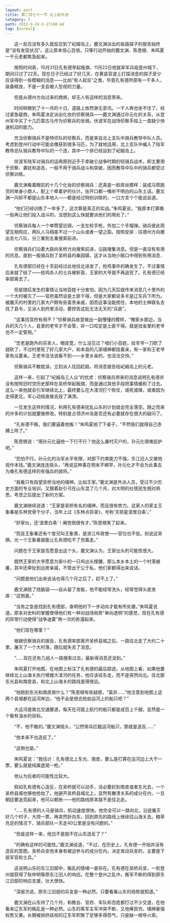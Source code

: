```yaml
---
layout: post
title: 第二百七十一节 北上和东进
category: 5
path: 2012-9-24-5-27100.md
tag: [normal]
---
```


　　这一反应没有多久就反应到了屺姆岛上，鹿文渊派出的各路探子的报告始终是“没有发现状况”。这让原本信心百倍，只等行动开始的鹿文渊、陈思根、朱鸣夏一干元老都焦急起来。

　　按照时间表，10月31日孔有德举起叛旗，11月22日他就率军兵临登州城下，期间只过了22天。现在日子已经过了好几天，在黄县官道上打探消息的探子至少应该得到一些模糊的消息——比如“有人起反”之类，毕竟孔有德所部有一千多人，装备精良，不是一支会被人忽视的力量。

　　但是从德州方向过来的商旅，却无人有这样的消息带来。

　　时间转眼到了十一月的十日，道路上依然渺无音讯。一干人再也坐不住了。经过紧急磋商，朱鸣夏决定派出化妆的侦察骑兵——鹿文渊通过孙元化的关系，从登州军中买了十几匹蒙古马作为侦察兵的坐骑。伏波军在战场侦察手段上一直缺少快速机动的能力。

　　充当侦察骑兵不是特侦队的侦察兵，而是来自北上支队中骑兵教导中队人员。考虑到登州行动中可能会缴获到很多马匹，为了就地运用，北上支队中编入了陆军教导总队骑兵教导中队的一个连，其中一个排已经运到了屺姆岛上。

　　伏波军陆军对骑兵的运用原则近乎于拿破仑战争时期的轻骑兵战术，即主要用于侦察、袭扰和追击，一般不用于骑兵战斗和突破，因而教导中队中的骑兵都受过侦察训练。

　　鹿文渊看着眼前的十几个化妆的侦察骑兵：还真是一脸屌丝模样：装成马帮跑货的单身小商人，配上个牵着驴的伙计。张开口都一嘴听不明白的山东土话。鹿文渊一问却不都是山东本地人——都是经过特别训练的，一口方言个个能说会道。

　　“他们已经训练了一年多了，这次算是真正的实战。”朱鸣夏说，“我原本打算晚一些再让他们投入战斗的，没想到这么快就要派他们的用处了。”

　　侦察骑兵每人一个单筒望远镜，一支左轮手枪，外加二个手榴弹。骑兵彼此观望互相照应，两队人马相差不过一个山头或者一望之距。按照安排：往德州方向撒出去七八队，分三重到五重搜索前进。

　　侦察骑兵们沿着大路向吴桥方向搜索前进，沿路搜集消息。但是一直没有有用的讯息。直到一股骑兵到了吴桥县的桑园镇，这才从当地小贩口中得到有用消息．

　　孔有德部已经在十天前经过此地往北进发了，抢鸡事件的确发生了，不过事情后来就了结了——抢鸡杀人的士兵被斩首，王家的大爷就不再追究了。孔有德已经率部离去了。

　　但是随后发生的事情让当地百姓十分害怕，因为几天后就传来消息几十里外的一个大村被灭了——官府虽然说是土匪干得，但是大家都说多半是辽东兵下所为。被屠灭的村里的几家大户颇有些富贵亲戚，因而这事没能捂住，本地的士绅联名去找了县令，又派人到府里活动，要控告这批无法无天的“兵匪”。

　　“这事找官府有用不？”侦察骑兵故意做出一副懵懂的模样，“俺家乡那边，当兵的灭几个人，县里的老爷才不会管，非一口咬定是土匪干得。就是找省里的老爷也不一定管用。”

　　“您老是跑外的买卖人，眼皮宽，什么没见过？咱们小百姓，给军爷一刀砍了就砍了，不过村里死了好几家大户，和本县的几家缙绅都挂着亲，有一家和王老爷家有瓜蔓亲。王老爷没法说看不到——乡里乡亲的，也没法交待。”

　　侦察骑兵不敢耽误，立刻派人往回赶路，将消息报告给屺姆岛上的元老。

　　这样一来，引起了“屺姆岛三人众”的忧虑：侦察骑兵带来的消息说明孔有德并没有按照旧时空历史那样在吴桥举起叛旗，而是通过其他手段把事情缓和了过去。这么一来他就会引军继续北上，最终要么在大凌河打个败仗，或死或降，或者因为走得更北，军心动摇直接去投了满清。

　　一旦发生这样的情况，利用孔有德来扰乱山东的计划就会完全落空。随之而来的许多的计划就要做修改。特别是占领济州岛是否还有必要就存在很大的疑问了。

　　“孔有德不叛，我们要逼着他叛！”朱鸣夏拍了下桌子，“不然我们就得自己赤膊上阵了。”

　　陈思根说：“用孙元化逼他一下行不行？他这么屠村灭户的，孙元化很难庇护吧。”

　　“恐怕不行。孙元化的治军水平有限，对部下约束能力不强，东江旧人又被他视作本钱。”鹿文渊连连摇头，“再说这种事在明末不稀罕，孙元化才不会为此事去为难孔有德这样的有强兵的骁将。”

　　“我看只有指望吴桥当地的缙绅。比如王家。”鹿文渊是外派人员，受过不少历史方面的专业培训，又跟着赵引弓在山东混了几个月，对大明的社情民生相对熟悉，考虑之后提出了新的方案。

　　鹿文渊继续说道：“王家是吴桥有名的缙绅，而且很有势力。这家人的家主王象春是东林党骨干分子，当年上过《东林点将录》，号称‘天损星浪里白条’。”

　　“好家伙，还‘浪里白条’！阉党倒很有才。”陈思根笑了起来。

　　“而且王象春还有个堂兄叫王象晋，是浙江布政使——官位也不低。别说这哥俩，光一个王象春就能让孔有德吃不了兜着走。”

　　问题在于王家是否愿意出这个头，鹿文渊认为，王家出头的可能性很大。

　　既然王家的大爷愿意为家仆的一只鸡出头撑腰，那么本乡本土的一个村落被屠，其中还牵扯到远房亲戚，不管出于公于私，他们家都得出来说话。

　　“问题是他们出来说话也得几个月之后了，赶不上了。”

　　鹿文渊挠了挠脑袋——自从留了发髻，他不能经常洗头，经常觉得头皮发痒：“这倒是。”

　　“当务之急是找到孔有德部，查明他的下一步动向才能有所处置。”朱鸣夏说道。原本对史料的掌握使得他们有一种对战场局势“单向透明”的感觉，现在孔有德的异常行动使得“战争迷雾”再一次的弥漫起来。

　　“他们现在哪里？”

　　根据侦察骑兵的报告，孔有德率部离开吴桥县城之后，一路往北走了大约二十里，屠灭了一个大村落，随后就失去了消息。

　　“……现在还有几组人一路搜索过去，最新得消息还没到。”

　　朱鸣夏打开地图，在地图上标注了孔有德的最后踪迹。从地图上看，如果他要继续北上山海关执行增援大凌河的任务，他应该往东走，而不是突然向北。往北那东光县和南皮县，和北上山海关的路线差得很远。

　　“他跑到东光和南皮做什么？”陈思根有些疑惑，“莫非……”他注意到地图上这两个县城都在运河岸边，“他不会是想去抢劫运河上的船只吧？”

　　大运河是南北交通要道，每天在河面上航行的船只都是成百上千艘，显然是一个极有油水的目标。

　　“不，他不敢的。”鹿文渊摇头，“公然带兵拦截运河船只，那就是造反……”

　　“他本来不也造反了。”

　　“这倒也是。”

　　朱鸣夏说：“我估计：孔有德北上东光、南皮，要么是打算在运河边上大干一票，要么就是纯属虚晃一枪。”

　　他认为后者的可能性比较大。

　　假如孔有德有心造反，在吴桥就可以动手，没必要赶到南皮或者东光去，一个吴桥县城也够他抢劫了。他避开吴桥县城北上，显然有撇清关系的成分在内，一旦朝廷要追究起来，他可以赖账——他的路线原本就不是往北走。

　　“……孔有德的人马是骑兵，机动速度很快。他完全可以一路向北，沿途屠灭好几个村子，大捞一票，再突然折向东，回到原先的路线上继续往山海关去。粮草充足的情况下，骑兵部队一天走40公里是没有问题的。”

　　“但是这样一来，他岂不是就不在山东造反了？”

　　“的确有这样的可能性。”鹿文渊说道，“不过，在历史上，孔有德一开始并没有造反的意图，吴桥兵变他本身有被迫参与的成分在内。决定发动兵变的，主要是下层军官和士兵。”

　　这说明山东的东江旧部中，叛乱的情绪一直存在。孔有德在吴桥兵变，一到登州就获得了耿仲明等原东江旧人的响应。在整个登州之乱中，叛军不断的得到原东江旧部的响应支援，壮大很快。

　　“深层次说，原东江旧部的兵变是一种必然。只要看看山东的局势就知道。”

　　鹿文渊在山东待了几个月，和教会、官府、军队和百姓都打过不少交道，在他看来辽东军的叛乱是一种必然。山东的客军主军冲突不断，又地瘠民穷。缙绅豪强权势又重。长期被排挤歧视的辽东军积聚了足够多得怨气，只是缺一根导火索。
